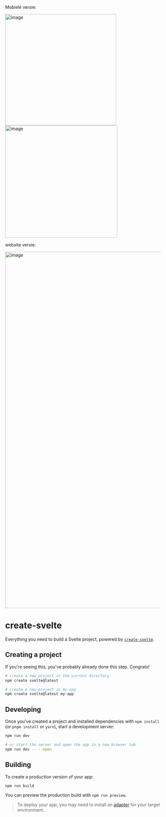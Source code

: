 Mobiele versie:

<img width="359" alt="image" src="https://github.com/Davidvboxt/your-tribe-for-life-squad-page/assets/34092733/dd20e6da-7036-40c2-ae7d-308c0aee94a0">

<img width="363" alt="image" src="https://github.com/Davidvboxt/your-tribe-for-life-squad-page/assets/34092733/eaef939d-6d9c-4b70-a01c-26824451122d">


website versie:

<img width="1150" alt="image" src="https://github.com/Davidvboxt/your-tribe-for-life-squad-page/assets/34092733/72525e57-4def-405c-b06d-a911db9291a8">




# create-svelte

Everything you need to build a Svelte project, powered by [`create-svelte`](https://github.com/sveltejs/kit/tree/master/packages/create-svelte).

## Creating a project

If you're seeing this, you've probably already done this step. Congrats!

```bash
# create a new project in the current directory
npm create svelte@latest

# create a new project in my-app
npm create svelte@latest my-app
```

## Developing

Once you've created a project and installed dependencies with `npm install` (or `pnpm install` or `yarn`), start a development server:

```bash
npm run dev

# or start the server and open the app in a new browser tab
npm run dev -- --open
```

## Building

To create a production version of your app:

```bash
npm run build
```

You can preview the production build with `npm run preview`.

> To deploy your app, you may need to install an [adapter](https://kit.svelte.dev/docs/adapters) for your target environment.
